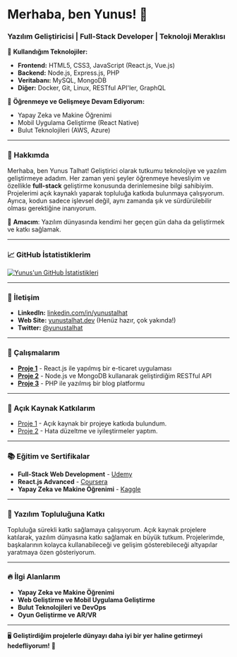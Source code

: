# Merhaba, ben Yunus! 👋

### Yazılım Geliştiricisi | Full-Stack Developer | Teknoloji Meraklısı

🔧 **Kullandığım Teknolojiler:**
- **Frontend:** HTML5, CSS3, JavaScript (React.js, Vue.js)
- **Backend:** Node.js, Express.js, PHP
- **Veritabanı:** MySQL, MongoDB
- **Diğer:** Docker, Git, Linux, RESTful API'ler, GraphQL

🌱 **Öğrenmeye ve Gelişmeye Devam Ediyorum:**
- Yapay Zeka ve Makine Öğrenimi
- Mobil Uygulama Geliştirme (React Native)
- Bulut Teknolojileri (AWS, Azure)

---

### 🚀 Hakkımda
Merhaba, ben Yunus Talhat! Geliştirici olarak tutkumu teknolojiye ve yazılım geliştirmeye adadım. Her zaman yeni şeyler öğrenmeye hevesliyim ve özellikle **full-stack** geliştirme konusunda derinlemesine bilgi sahibiyim. Projelerimi açık kaynaklı yaparak topluluğa katkıda bulunmaya çalışıyorum. Ayrıca, kodun sadece işlevsel değil, aynı zamanda şık ve sürdürülebilir olması gerektiğine inanıyorum.

🌟 **Amacım**: Yazılım dünyasında kendimi her geçen gün daha da geliştirmek ve katkı sağlamak.

---

### 📈 GitHub İstatistiklerim
[![Yunus'un GitHub İstatistikleri](https://github-readme-stats.vercel.app/api?username=yunustalhat&show_icons=true&hide_title=true&count_private=true&hide=prs&theme=radical)](https://github.com/yunustalhat)

---

### 🔗 İletişim
- **LinkedIn:** [linkedin.com/in/yunustalhat](https://linkedin.com/in/yunustalhat)
- **Web Site:** [yunustalhat.dev](https://yunustalhat.dev) (Henüz hazır, çok yakında!)
- **Twitter:** [@yunustalhat](https://twitter.com/yunustalhat)

---

### 📂 Çalışmalarım
- [**Proje 1**](https://github.com/yunustalhat/proje-1) - React.js ile yapılmış bir e-ticaret uygulaması
- [**Proje 2**](https://github.com/yunustalhat/proje-2) - Node.js ve MongoDB kullanarak geliştirdiğim RESTful API
- [**Proje 3**](https://github.com/yunustalhat/proje-3) - PHP ile yazılmış bir blog platformu

---

### 🌱 Açık Kaynak Katkılarım
- [Proje 1](https://github.com/proje1) - Açık kaynak bir projeye katkıda bulundum.
- [Proje 2](https://github.com/proje2) - Hata düzeltme ve iyileştirmeler yaptım.

---

### 📚 Eğitim ve Sertifikalar
- **Full-Stack Web Development** - [Udemy](https://www.udemy.com)
- **React.js Advanced** - [Coursera](https://www.coursera.org)
- **Yapay Zeka ve Makine Öğrenimi** - [Kaggle](https://www.kaggle.com)

---

### 💬 Yazılım Topluluğuna Katkı
Topluluğa sürekli katkı sağlamaya çalışıyorum. Açık kaynak projelere katılarak, yazılım dünyasına katkı sağlamak en büyük tutkum. Projelerimde, başkalarının kolayca kullanabileceği ve gelişim gösterebileceği altyapılar yaratmaya özen gösteriyorum.

---

### 🔥 İlgi Alanlarım
- **Yapay Zeka ve Makine Öğrenimi**
- **Web Geliştirme ve Mobil Uygulama Geliştirme**
- **Bulut Teknolojileri ve DevOps**
- **Oyun Geliştirme ve AR/VR**

---

🖥️ **Geliştirdiğim projelerle dünyayı daha iyi bir yer haline getirmeyi hedefliyorum!** 🚀
